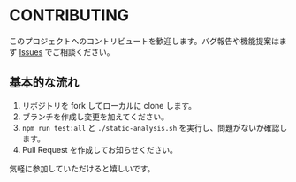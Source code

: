 # CONTRIBUTING

このプロジェクトへのコントリビュートを歓迎します。バグ報告や機能提案はまず [Issues](https://github.com/takusaotome/video2minutes/issues) でご相談ください。

## 基本的な流れ
1. リポジトリを fork してローカルに clone します。
2. ブランチを作成し変更を加えてください。
3. `npm run test:all` と `./static-analysis.sh` を実行し、問題がないか確認します。
4. Pull Request を作成してお知らせください。

気軽に参加していただけると嬉しいです。

